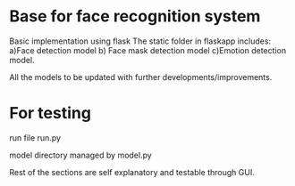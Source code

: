 # Base for face recognition system
Basic implementation using flask
The static folder in flaskapp includes: a)Face detection model  b) Face mask detection model  c)Emotion detection model.

All the models to be updated with further developments/improvements.

# For testing 
run file run.py

model directory managed by model.py


Rest of the sections are self explanatory and testable through GUI.
